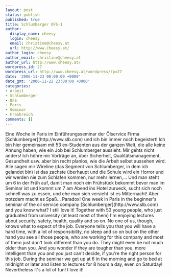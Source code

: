 ```yaml
---
layout: post
status: publish
published: true
title: Schlumberger OFS-1
author:
  display_name: cheesy
  login: cheesy
  email: christine@cheesy.at
  url: http://www.cheesy.at/
author_login: cheesy
author_email: christine@cheesy.at
author_url: http://www.cheesy.at/
wordpress_id: 27
wordpress_url: http://www.cheesy.at/wordpress/?p=27
date: '2006-11-23 00:00:00 +0000'
date_gmt: '2006-11-22 23:00:00 +0000'
categories:
- Arbeit
- Schlumberger
- OFS
- Paris
- Seminar
- Frankreich
comments: []
---
```

<!--:de--><!-- 2739-->Eine Woche in Paris im Einführungsseminar der Ölservice Firma [Schlumberger](http://www.slb.com) und ich bin immer noch begeistert! Ich bin hier gemeinsam mit 53 ex-Studenten aus der ganzen Welt, die alle keine Ahnung haben, wie ein Job bei Schlumberger aussieht. Mir gehts nicht anders! Ich höhre mir Vorträge an, über Sicherheit, Qualitätsmanagement, Gesundheit usw. aber bin recht planlos, wie die Arbeit selbst aussehen wird. Alle sagen mir Wireline (das Segment von Schlumberger, in dem ich gelandet bin) ist das zachste überhaupt und die Schule wird ein Horror und wir werden nie zum Schlafen kommen, nur mehr lernen,... Und man steht um 6 in der Früh auf, damit man noch ein Frühstück bekommt bevor man im Seminar ist und kommt um 7 am Abend ins Hotel zurueck, sucht sich noch schnell was zu essen, und ehe man sich versieht ist es Mitternacht! Aber trotzdem macht es Spaß... Paradox!<!--:--><!--:en--> One week in Paris in the beginner's seminar of the oil service company [Schlumberger](http://www.slb.com) and you know what? I still love it! Together with 53 young people, who just graduated from university (at least most of them) I'm enjoying lectures about security, safety, health, quality and so on. No one of us, though, knows what to expect of the job. Everyone tells you that you will have a hard time, with a lot of responsibility, no sleep and so on but on the other hand you see all those people, who are working for this company and most of them just don't look different than you do. They might even be not much older than you. And you wonder if they are tougher than you, more intelligent than you and you just can't decide, if you're the right person for this job. During the seminar we get up at 6 in the morning and go to bed at midnight or later and listen to lectures for 8 hours a day, even on Saturday! Nevertheless it's a lot of fun! I love it!
<!--:-->

